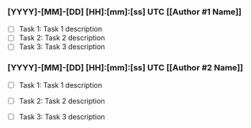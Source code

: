 ### [YYYY]-[MM]-[DD] [HH]:[mm]:[ss] UTC [[Author #1 Name]]

- [ ] Task 1: Task 1 description
- [ ] Task 2: Task 2 description
- [ ] Task 3: Task 3 description

### [YYYY]-[MM]-[DD] [HH]:[mm]:[ss] UTC [[Author #2 Name]]

- [ ] Task 1: Task 1 description
- [ ] Task 2: Task 2 description
- [ ] Task 3: Task 3 description


